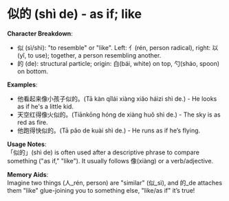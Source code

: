 # **似的 (shì de) - as if; like**

**Character Breakdown**:  
- 似 (sì/shì): "to resemble" or "like". Left: 亻(rén, person radical), right: 以(yǐ, to use); together, a person resembling another.  
- 的 (de): structural particle; origin: 白(bái, white) on top, 勺(sháo, spoon) on bottom.

**Examples**:  
- 他看起来像小孩子似的。(Tā kàn qǐlái xiàng xiǎo háizi shì de.) - He looks as if he's a little kid.  
- 天空红得像火似的。(Tiānkōng hóng de xiàng huǒ shì de.) - The sky is as red as fire.  
- 他跑得快似的。(Tā pǎo de kuài shì de.) - He runs as if he’s flying.

**Usage Notes**:  
「似的」(shì de) is often used after a descriptive phrase to compare something ("as if," "like"). It usually follows 像(xiàng) or a verb/adjective.

**Memory Aids**:  
Imagine two things (人_rén, person) are "similar" (似_sì), and 的_de attaches them "like" glue-joining you to something else, "like/as if" it’s true!